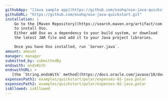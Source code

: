 ```yaml
---
githubApp: "[Java sample app](https://github.com/osohq/oso-java-quickstart)"
githubURL: "https://github.com/osohq/oso-java-quickstart.git"
installation: |
    Go to the [Maven Repository](https://search.maven.org/artifact/com.osohq/oso)
    to install Oso.
    Either add Oso as a dependency to your build system, or download
    the latest JAR file and add it to your Java project libraries.

    Once you have Oso installed, run `Server.java`.
amount: amount
manager: manager
submitted_by: submittedBy
endswith: endsWith
endswithURL: >
   [the `String.endsWith` method](https://docs.oracle.com/javase/10/docs/api/java/lang/String.html#endsWith(java.lang.String))
expensesPath1: examples/quickstart/polar/expenses-01-java.polar
expensesPath2: examples/quickstart/polar/expenses-02-java.polar
isAllowed: isAllowed
---
```

